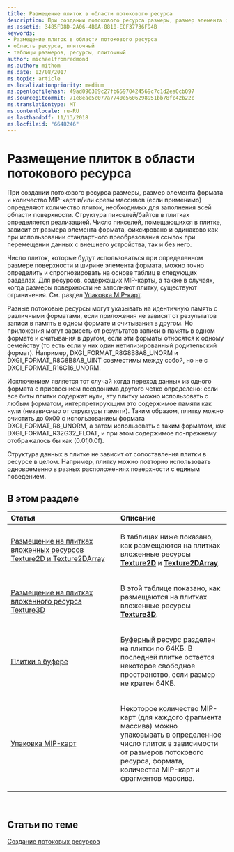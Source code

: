 ```yaml
---
title: Размещение плиток в области потокового ресурса
description: При создании потокового ресурса размеры, размер элемента формата и количество MIP-карт и/или срезы массивов (если применимо) определяют количество плиток, необходимых для заполнения всей области поверхности.
ms.assetid: 3485FD8D-2A06-4B0A-8810-ECF37736F94B
keywords:
- Размещение плиток в области потокового ресурса
- область ресурса, плиточный
- таблицы размеров, ресурсы, плиточный
author: michaelfromredmond
ms.author: mithom
ms.date: 02/08/2017
ms.topic: article
ms.localizationpriority: medium
ms.openlocfilehash: 49ad096389c27fb65970424569c7c1d2ea0cb097
ms.sourcegitcommit: 71e8eae5c077a7740e5606298951bb78fc42b22c
ms.translationtype: MT
ms.contentlocale: ru-RU
ms.lasthandoff: 11/13/2018
ms.locfileid: "6648246"
---
```

# <a name="how-a-streaming-resources-area-is-tiled"></a>Размещение плиток в области потокового ресурса


При создании потокового ресурса размеры, размер элемента формата и количество MIP-карт и/или срезы массивов (если применимо) определяют количество плиток, необходимых для заполнения всей области поверхности. Структура пикселей/байтов в плитках определяется реализацией. Число пикселей, помещающихся в плитке, зависит от размера элемента формата, фиксировано и одинаково как при использовании стандартного преобразования ссылок при перемещении данных с внешнего устройства, так и без него.

Число плиток, которые будут использоваться при определенном размере поверхности и ширине элемента формата, можно точно определить и спрогнозировать на основе таблиц в следующих разделах. Для ресурсов, содержащих MIP-карты, а также в случаях, когда размеры поверхности не заполняют плитку, существуют ограничения. См. раздел [Упаковка MIP-карт](mipmap-packing.md).

Разные потоковые ресурсы могут указывать на идентичную память с различными форматами, если приложения не зависят от результатов записи в память в одном формате и считывания в другом. Но приложения могут зависеть от результатов записи в память в одном формате и считывания в другом, если эти форматы относятся к одному семейству (то есть если у них один нетипизированный родительский формат). Например, DXGI\_FORMAT\_R8G8B8A8\_UNORM и DXGI\_FORMAT\_R8G8B8A8\_UINT совместимы между собой, но не с DXGI\_FORMAT\_R16G16\_UNORM.

Исключением является тот случай когда переход данных из одного формата с присвоением псевдонима другого четко определено: если все биты плитки содержат нули, эту плитку можно использовать с любым форматом, интерпретирующим это содержимое памяти как нули (независимо от структуры памяти). Таким образом, плитку можно очистить до 0x00 с использованием формата DXGI\_FORMAT\_R8\_UNORM, а затем использовать с таким форматом, как DXGI\_FORMAT\_R32G32\_FLOAT, и при этом содержимое по-прежнему отображалось бы как (0.0f,0.0f).

Структура данных в плитке не зависит от сопоставления плитки в ресурсе в целом. Например, плитку можно повторно использовать одновременно в разных расположениях поверхности с единым поведением.

## <a name="span-idin-this-sectionspanin-this-section"></a><span id="in-this-section"></span>В этом разделе


<table>
<colgroup>
<col width="50%" />
<col width="50%" />
</colgroup>
<thead>
<tr class="header">
<th align="left">Статья</th>
<th align="left">Описание</th>
</tr>
</thead>
<tbody>
<tr class="odd">
<td align="left"><p><a href="texture2d-and-texture2darray-subresource-tiling.md">Размещение на плитках вложенных ресурсов Texture2D и Texture2DArray</a></p></td>
<td align="left"><p>В таблицах ниже показано, как размещаются на плитках вложенные ресурсы <a href="https://msdn.microsoft.com/library/windows/desktop/ff471525"><strong>Texture2D</strong></a> и <a href="https://msdn.microsoft.com/library/windows/desktop/ff471526"><strong>Texture2DArray</strong></a>.</p></td>
</tr>
<tr class="even">
<td align="left"><p><a href="texture3d-subresource-tiling.md">Размещение на плитках вложенного ресурса Texture3D</a></p></td>
<td align="left"><p>В этой таблице показано, как размещаются на плитках вложенные ресурсы <a href="https://msdn.microsoft.com/library/windows/desktop/ff471562"><strong>Texture3D</strong></a>.</p></td>
</tr>
<tr class="odd">
<td align="left"><p><a href="buffer-tiling.md">Плитки в буфере</a></p></td>
<td align="left"><p><a href="introduction-to-buffers.md">Буферный</a> ресурс разделен на плитки по 64КБ. В последней плитке остается некоторое свободное пространство, если размер не кратен 64КБ.</p></td>
</tr>
<tr class="even">
<td align="left"><p><a href="mipmap-packing.md">Упаковка MIP-карт</a></p></td>
<td align="left"><p>Некоторое количество MIP-карт (для каждого фрагмента массива) можно упаковывать в определенное число плиток в зависимости от размеров потокового ресурса, формата, количества MIP-карт и фрагментов массива.</p></td>
</tr>
</tbody>
</table>

 

## <a name="span-idrelated-topicsspanrelated-topics"></a><span id="related-topics"></span>Статьи по теме


[Создание потоковых ресурсов](creating-streaming-resources.md)

 

 




